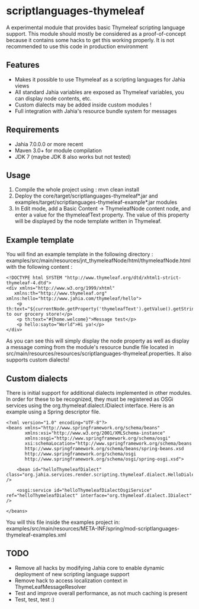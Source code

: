 # scriptlanguages-thymeleaf

A experimental module that provides basic Thymeleaf scripting language support. This module should mostly be considered
as a proof-of-concept because it contains some hacks to get this working properly. It is not recommended to use this
code in production environment

## Features
- Makes it possible to use Thymeleaf as a scripting languages for Jahia views
- All standard Jahia variables are exposed as Thymeleaf variables, you can display node contents, etc.
- Custom dialects may be added inside custom modules !
- Full integration with Jahia's resource bundle system for messages

## Requirements
- Jahia 7.0.0.0 or more recent
- Maven 3.0+ for module compilation
- JDK 7 (maybe JDK 8 also works but not tested)

## Usage

1. Compile the whole project using : mvn clean install
2. Deploy the core/target/scriptlanguages-thymeleaf*.jar and examples/target/scriptlanguages-thymeleaf-example*.jar modules
3. In Edit mode, add a Basic Content -> ThymeleafNode content node, and enter a value for the thymeleafText property.
The value of this property will be displayed by the node template written in Thymeleaf.

## Example template

You will find an example template in the following directory : examples/src/main/resources/jnt_thymeleafNode/html/thymeleafNode.html
with the following content :

    <!DOCTYPE html SYSTEM "http://www.thymeleaf.org/dtd/xhtml1-strict-thymeleaf-4.dtd">
    <div xmlns="http://www.w3.org/1999/xhtml"
       xmlns:th="http://www.thymeleaf.org" xmlns:hello="http://www.jahia.com/thymeleaf/hello">
        <p th:text="${currentNode.getProperty('thymeleafText').getValue().getString()}">Welcome to our grocery store!</p>
        <p th:text="#{home.welcome}">Message test</p>
        <p hello:sayto="World">Hi ya!</p>
    </div>

As you can see this will simply display the node property as well as display a message coming from the module's resource
bundle file located in src/main/resources/resources/scriptlanguages-thymeleaf.properties. It also supports custom dialects!

## Custom dialects

There is initial support for additional dialects implemented in other modules. In order for these to be recognized,
they must be registered as OSGi services using the org.thymeleaf.dialect.IDialect interface. Here is an example using
a Spring descriptor file.

    <?xml version="1.0" encoding="UTF-8"?>
    <beans xmlns="http://www.springframework.org/schema/beans"
           xmlns:xsi="http://www.w3.org/2001/XMLSchema-instance"
           xmlns:osgi="http://www.springframework.org/schema/osgi"
           xsi:schemaLocation="http://www.springframework.org/schema/beans
           http://www.springframework.org/schema/beans/spring-beans.xsd
           http://www.springframework.org/schema/osgi
           http://www.springframework.org/schema/osgi/spring-osgi.xsd">

        <bean id="helloThymeleafDialect" class="org.jahia.services.render.scripting.thymeleaf.dialect.HelloDialect" />

        <osgi:service id="helloThymeleafDialectOsgiService" ref="helloThymeleafDialect" interface="org.thymeleaf.dialect.IDialect" />

    </beans>

You will this file inside the examples project in: examples/src/main/resources/META-INF/spring/mod-scriptlanguages-thymeleaf-examples.xml

## TODO
- Remove all hacks by modifying Jahia core to enable dynamic deployment of new scripting language support
- Remove hack to access localization context in ThymeLeafMessageResolver
- Test and improve overall performance, as not much caching is present
- Test, test, test :)
